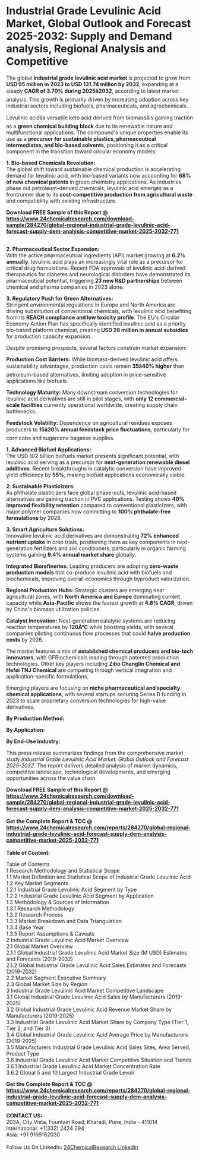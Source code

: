 <h1>Industrial Grade Levulinic Acid Market, Global Outlook and Forecast 2025-2032: Supply and Demand analysis, Regional Analysis and Competitive</h1><p>The global <strong>industrial grade levulinic acid market</strong> is projected to grow from <strong>USD 95 million in 2023 to USD 131.74 million by 2032</strong>, expanding at a steady <strong>CAGR of 3.70% during 2025â2032</strong>, according to latest market analysis. This growth is primarily driven by increasing adoption across key industrial sectors including biofuels, pharmaceuticals, and agrochemicals.</p><p>Levulinic acidâa versatile keto acid derived from biomassâis gaining traction as a <strong>green chemical building block</strong> due to its renewable nature and multifunctional applications. The compound's unique properties enable its use as a <strong>precursor for sustainable plastics, pharmaceutical intermediates, and bio-based solvents</strong>, positioning it as a critical component in the transition toward circular economy models.</p><p><strong>1. Bio-based Chemicals Revolution:</strong><br>
The global shift toward sustainable chemical production is accelerating demand for levulinic acid, with bio-based variants now accounting for <strong>68% of new chemical patents</strong> in green chemistry applications. As industries phase out petroleum-derived chemicals, levulinic acid emerges as a frontrunner due to its <strong>cost-competitive production from agricultural waste</strong> and compatibility with existing infrastructure.</p><div><b>Download FREE Sample of this Report @ 
            <a href="https://www.24chemicalresearch.com/download-sample/284270/global-regional-industrial-grade-levulinic-acid-forecast-supply-dem-analysis-competitive-market-2025-2032-771">
            https://www.24chemicalresearch.com/download-sample/284270/global-regional-industrial-grade-levulinic-acid-forecast-supply-dem-analysis-competitive-market-2025-2032-771</a></b></div><br><p><strong>2. Pharmaceutical Sector Expansion:</strong><br>
With the active pharmaceutical ingredients (API) market growing at <strong>6.2% annually</strong>, levulinic acid plays an increasingly vital role as a precursor for critical drug formulations. Recent FDA approvals of levulinic acid-derived therapeutics for diabetes and neurological disorders have demonstrated its pharmaceutical potential, triggering <strong>23 new R&amp;D partnerships</strong> between chemical and pharma companies in 2023 alone.</p><p><strong>3. Regulatory Push for Green Alternatives:</strong><br>
Stringent environmental regulations in Europe and North America are driving substitution of conventional chemicals, with levulinic acid benefiting from its <strong>REACH compliance and low toxicity profile</strong>. The EU's Circular Economy Action Plan has specifically identified levulinic acid as a priority bio-based platform chemical, creating <strong>USD 28 million in annual subsidies</strong> for production capacity expansion.</p><p>Despite promising prospects, several factors constrain market expansion:</p><p><strong>Production Cost Barriers:</strong> While biomass-derived levulinic acid offers sustainability advantages, production costs remain <strong>35â40% higher</strong> than petroleum-based alternatives, limiting adoption in price-sensitive applications like biofuels.</p><p><strong>Technology Maturity:</strong> Many downstream conversion technologies for levulinic acid derivatives are still in pilot stages, with <strong>only 12 commercial-scale facilities</strong> currently operational worldwide, creating supply chain bottlenecks.</p><p><strong>Feedstock Volatility:</strong> Dependence on agricultural residues exposes producers to <strong>15â20% annual feedstock price fluctuations</strong>, particularly for corn cobs and sugarcane bagasse supplies.</p><p><strong>1. Advanced Biofuel Applications:</strong><br>
The USD 102 billion biofuels market presents significant potential, with levulinic acid serving as a precursor for <strong>next-generation renewable diesel additives</strong>. Recent breakthroughs in catalytic conversion have improved yield efficiency by <strong>55%</strong>, making biofuel applications economically viable.</p><p><strong>2. Sustainable Plasticizers:</strong><br>
As phthalate plasticizers face global phase-outs, levulinic acid-based alternatives are gaining traction in PVC applications. Testing shows <strong>40% improved flexibility retention</strong> compared to conventional plasticizers, with major polymer companies now committing to <strong>100% phthalate-free formulations</strong> by 2028.</p><p><strong>3. Smart Agriculture Solutions:</strong><br>
Innovative levulinic acid derivatives are demonstrating <strong>72% enhanced nutrient uptake</strong> in crop trials, positioning them as key components in next-generation fertilizers and soil conditioners, particularly in organic farming systems gaining <strong>9.4% annual market share</strong> globally.</p><p><strong>Integrated Biorefineries:</strong> Leading producers are adopting <strong>zero-waste production models</strong> that co-produce levulinic acid with biofuels and biochemicals, improving overall economics through byproduct valorization.</p><p><strong>Regional Production Hubs:</strong> Strategic clusters are emerging near agricultural zones, with <strong>North America and Europe</strong> dominating current capacity while <strong>Asia-Pacific</strong> shows the fastest growth at <strong>4.8% CAGR</strong>, driven by China's biomass utilization policies.</p><p><strong>Catalyst Innovation:</strong> Next-generation catalytic systems are reducing reaction temperatures by <strong>120Â°C</strong> while boosting yields, with several companies piloting continuous flow processes that could <strong>halve production costs</strong> by 2026.</p><p>The market features a mix of <strong>established chemical producers and bio-tech innovators</strong>, with GFBiochemicals leading through patented production technologies. Other key players including <strong>Zibo Changlin Chemical and Hefei TNJ Chemical</strong> are competing through vertical integration and application-specific formulations.</p><p>Emerging players are focusing on <strong>niche pharmaceutical and specialty chemical applications</strong>, with several startups securing Series B funding in 2023 to scale proprietary conversion technologies for high-value derivatives.</p><p><strong>By Production Method:</strong></p><p><strong>By Application:</strong></p><p><strong>By End-Use Industry:</strong></p><p>This press release summarizes findings from the comprehensive market study <em>Industrial Grade Levulinic Acid Market: Global Outlook and Forecast 2025-2032</em>. The report delivers detailed analysis of market dynamics, competitive landscape, technological developments, and emerging opportunities across the value chain.</p><div><b>Download FREE Sample of this Report @ 
            <a href="https://www.24chemicalresearch.com/download-sample/284270/global-regional-industrial-grade-levulinic-acid-forecast-supply-dem-analysis-competitive-market-2025-2032-771">
            https://www.24chemicalresearch.com/download-sample/284270/global-regional-industrial-grade-levulinic-acid-forecast-supply-dem-analysis-competitive-market-2025-2032-771</a></b></div><br><div><b>Get the Complete Report & TOC @ 
            <a href="https://www.24chemicalresearch.com/reports/284270/global-regional-industrial-grade-levulinic-acid-forecast-supply-dem-analysis-competitive-market-2025-2032-771">
            https://www.24chemicalresearch.com/reports/284270/global-regional-industrial-grade-levulinic-acid-forecast-supply-dem-analysis-competitive-market-2025-2032-771</a></b></div><br>
            <b>Table of Content:</b><p>Table of Contents<br />
1 Research Methodology and Statistical Scope<br />
1.1 Market Definition and Statistical Scope of Industrial Grade Levulinic Acid<br />
1.2 Key Market Segments<br />
1.2.1 Industrial Grade Levulinic Acid Segment by Type<br />
1.2.2 Industrial Grade Levulinic Acid Segment by Application<br />
1.3 Methodology & Sources of Information<br />
1.3.1 Research Methodology<br />
1.3.2 Research Process<br />
1.3.3 Market Breakdown and Data Triangulation<br />
1.3.4 Base Year<br />
1.3.5 Report Assumptions & Caveats<br />
2 Industrial Grade Levulinic Acid Market Overview<br />
2.1 Global Market Overview<br />
2.1.1 Global Industrial Grade Levulinic Acid Market Size (M USD) Estimates and Forecasts (2019-2032)<br />
2.1.2 Global Industrial Grade Levulinic Acid Sales Estimates and Forecasts (2019-2032)<br />
2.2 Market Segment Executive Summary<br />
2.3 Global Market Size by Region<br />
3 Industrial Grade Levulinic Acid Market Competitive Landscape<br />
3.1 Global Industrial Grade Levulinic Acid Sales by Manufacturers (2019-2025)<br />
3.2 Global Industrial Grade Levulinic Acid Revenue Market Share by Manufacturers (2019-2025)<br />
3.3 Industrial Grade Levulinic Acid Market Share by Company Type (Tier 1, Tier 2, and Tier 3)<br />
3.4 Global Industrial Grade Levulinic Acid Average Price by Manufacturers (2019-2025)<br />
3.5 Manufacturers Industrial Grade Levulinic Acid Sales Sites, Area Served, Product Type<br />
3.6 Industrial Grade Levulinic Acid Market Competitive Situation and Trends<br />
3.6.1 Industrial Grade Levulinic Acid Market Concentration Rate<br />
3.6.2 Global 5 and 10 Largest Industrial Grade Levuli</p><div><b>Get the Complete Report & TOC @ 
            <a href="https://www.24chemicalresearch.com/reports/284270/global-regional-industrial-grade-levulinic-acid-forecast-supply-dem-analysis-competitive-market-2025-2032-771">
            https://www.24chemicalresearch.com/reports/284270/global-regional-industrial-grade-levulinic-acid-forecast-supply-dem-analysis-competitive-market-2025-2032-771</a></b></div><br><b>CONTACT US:</b><br>
            203A, City Vista, Fountain Road, Kharadi, Pune, India - 411014<br>
            International: +1(332) 2424 294<br>
            Asia: +91 9169162030 <br><br>
            Follow Us On LinkedIn: <a href="https://www.linkedin.com/company/24chemicalresearch/">24ChemicalResearch LinkedIn</a>